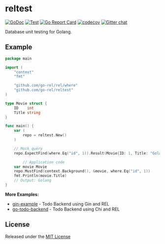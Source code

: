 # reltest

[![GoDoc](https://godoc.org/github.com/go-rel/reltest?status.svg)](https://pkg.go.dev/github.com/go-rel/reltest)
[![Test](https://github.com/go-rel/reltest/actions/workflows/test.yml/badge.svg)](https://github.com/go-rel/reltest/actions/workflows/test.yml)
[![Go Report Card](https://goreportcard.com/badge/github.com/go-rel/reltest)](https://goreportcard.com/report/github.com/go-rel/reltest)
[![codecov](https://codecov.io/gh/go-rel/reltest/branch/main/graph/badge.svg?token=vxG9e5nJ3R)](https://codecov.io/gh/go-rel/reltest)
[![Gitter chat](https://badges.gitter.im/go-rel/rel.png)](https://gitter.im/go-rel/rel)

Database unit testing for Golang.

## Example 

```go
package main

import (
	"context"
	"fmt"

	"github.com/go-rel/rel/where"
	"github.com/go-rel/reltest"
)

type Movie struct {
	ID    int
	Title string
}

func main() {
	var (
		repo = reltest.New()
	)

	// Mock query
	repo.ExpectFind(where.Eq("id", 1)).Result(Movie{ID: 1, Title: "Golang"})

    	// Application code
	var movie Movie
	repo.MustFind(context.Background(), &movie, where.Eq("id", 1))
	fmt.Println(movie.Title)
	// Output: Golang
}
```

**More Examples:**

- [gin-example](https://github.com/go-rel/gin-example) - Todo Backend using Gin and REL
- [go-todo-backend](https://github.com/Fs02/go-todo-backend) - Todo Backend using Chi and REL

## License

Released under the [MIT License](https://github.com/go-rel/reltest/blob/master/LICENSE)
